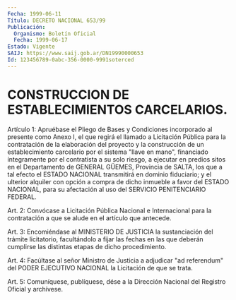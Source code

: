 ```yaml
---
Fecha: 1999-06-11
Título: DECRETO NACIONAL 653/99
Publicación:
  Organismo: Boletín Oficial
  Fecha: 1999-06-17
Estado: Vigente
SAIJ: https://www.saij.gob.ar/DN19990000653
Id: 123456789-0abc-356-0000-9991soterced
---
```

# CONSTRUCCION DE ESTABLECIMIENTOS CARCELARIOS.

<a id="1"></a>
Artículo 1: Apruébase el Pliego de Bases y Condiciones incorporado al  presente  como  Anexo I, el que regirá el llamado a  Licitación Pública para la contratación  de  la  elaboración del proyecto y la construcción de un establecimiento carcelario por el sistema "llave en  mano", financiado íntegramente por el  contratista  a  su  solo riesgo,  a  ejecutar en predios sitos en el Departamento de GENERAL GÜEMES, Provincia de SALTA, los que a tal efecto el ESTADO NACIONAL transmitirá en  dominio  fiduciario;  y  el  ulterior  alquiler con opción a compra de dicho inmueble a favor del ESTADO NACIONAL, para su  afectación  al  uso  del  SERVICIO   PENITENCIARIO  FEDERAL.

<a id="2"></a>
Art.  2:  Convócase a Licitación Pública Nacional e Internacional para la contratación  a  que  se  alude en el artículo que antecede.

<a id="3"></a>
Art. 3: Encomiéndase al MINISTERIO  DE  JUSTICIA  la sustanciación del trámite licitatorio, facultándolo a fijar las fechas en las que deberán  cumplirse  las  distintas  etapas  de  dicho procedimiento.

<a id="4"></a>
Art. 4: Facúltase al señor Ministro de Justicia  a  adjudicar  "ad referendum"  del  PODER  EJECUTIVO NACIONAL la Licitación de que se trata.

<a id="5"></a>
Art. 5: Comuníquese, publíquese, dése a  la Dirección Nacional del Registro  Oficial y archívese.